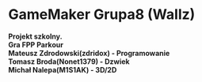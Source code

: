 # GameMaker Grupa8 (Wallz) </br>
**Projekt szkolny. </br>
Gra FPP Parkour </br>
Mateusz Zdrodowski(zdridox) - Programowanie </br>
Tomasz Broda(Nonet1379) - Dzwiek </br>
Michał Nalepa(M1S1AK) - 3D/2D** </br>
